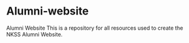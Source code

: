 # Alumni-website
Alumni Website 
This is a repository for all resources used to create the NKSS Alumni Website.
